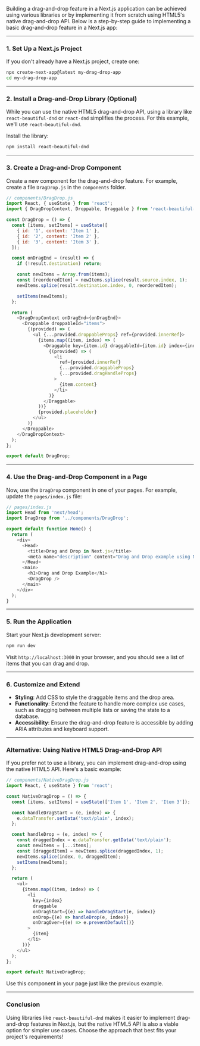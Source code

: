 Building a drag-and-drop feature in a Next.js application can be achieved using various libraries or by implementing it from scratch using HTML5's native drag-and-drop API. Below is a step-by-step guide to implementing a basic drag-and-drop feature in a Next.js app:

---

### 1. **Set Up a Next.js Project**
If you don't already have a Next.js project, create one:
```bash
npx create-next-app@latest my-drag-drop-app
cd my-drag-drop-app
```

---

### 2. **Install a Drag-and-Drop Library (Optional)**
While you can use the native HTML5 drag-and-drop API, using a library like `react-beautiful-dnd` or `react-dnd` simplifies the process. For this example, we'll use `react-beautiful-dnd`.

Install the library:
```bash
npm install react-beautiful-dnd
```

---

### 3. **Create a Drag-and-Drop Component**
Create a new component for the drag-and-drop feature. For example, create a file `DragDrop.js` in the `components` folder.

```javascript
// components/DragDrop.js
import React, { useState } from 'react';
import { DragDropContext, Droppable, Draggable } from 'react-beautiful-dnd';

const DragDrop = () => {
  const [items, setItems] = useState([
    { id: '1', content: 'Item 1' },
    { id: '2', content: 'Item 2' },
    { id: '3', content: 'Item 3' },
  ]);

  const onDragEnd = (result) => {
    if (!result.destination) return;

    const newItems = Array.from(items);
    const [reorderedItem] = newItems.splice(result.source.index, 1);
    newItems.splice(result.destination.index, 0, reorderedItem);

    setItems(newItems);
  };

  return (
    <DragDropContext onDragEnd={onDragEnd}>
      <Droppable droppableId="items">
        {(provided) => (
          <ul {...provided.droppableProps} ref={provided.innerRef}>
            {items.map((item, index) => (
              <Draggable key={item.id} draggableId={item.id} index={index}>
                {(provided) => (
                  <li
                    ref={provided.innerRef}
                    {...provided.draggableProps}
                    {...provided.dragHandleProps}
                  >
                    {item.content}
                  </li>
                )}
              </Draggable>
            ))}
            {provided.placeholder}
          </ul>
        )}
      </Droppable>
    </DragDropContext>
  );
};

export default DragDrop;
```

---

### 4. **Use the Drag-and-Drop Component in a Page**
Now, use the `DragDrop` component in one of your pages. For example, update the `pages/index.js` file:

```javascript
// pages/index.js
import Head from 'next/head';
import DragDrop from '../components/DragDrop';

export default function Home() {
  return (
    <div>
      <Head>
        <title>Drag and Drop in Next.js</title>
        <meta name="description" content="Drag and Drop example using Next.js" />
      </Head>
      <main>
        <h1>Drag and Drop Example</h1>
        <DragDrop />
      </main>
    </div>
  );
}
```

---

### 5. **Run the Application**
Start your Next.js development server:
```bash
npm run dev
```

Visit `http://localhost:3000` in your browser, and you should see a list of items that you can drag and drop.

---

### 6. **Customize and Extend**
- **Styling**: Add CSS to style the draggable items and the drop area.
- **Functionality**: Extend the feature to handle more complex use cases, such as dragging between multiple lists or saving the state to a database.
- **Accessibility**: Ensure the drag-and-drop feature is accessible by adding ARIA attributes and keyboard support.

---

### Alternative: Using Native HTML5 Drag-and-Drop API
If you prefer not to use a library, you can implement drag-and-drop using the native HTML5 API. Here's a basic example:

```javascript
// components/NativeDragDrop.js
import React, { useState } from 'react';

const NativeDragDrop = () => {
  const [items, setItems] = useState(['Item 1', 'Item 2', 'Item 3']);

  const handleDragStart = (e, index) => {
    e.dataTransfer.setData('text/plain', index);
  };

  const handleDrop = (e, index) => {
    const draggedIndex = e.dataTransfer.getData('text/plain');
    const newItems = [...items];
    const [draggedItem] = newItems.splice(draggedIndex, 1);
    newItems.splice(index, 0, draggedItem);
    setItems(newItems);
  };

  return (
    <ul>
      {items.map((item, index) => (
        <li
          key={index}
          draggable
          onDragStart={(e) => handleDragStart(e, index)}
          onDrop={(e) => handleDrop(e, index)}
          onDragOver={(e) => e.preventDefault()}
        >
          {item}
        </li>
      ))}
    </ul>
  );
};

export default NativeDragDrop;
```

Use this component in your page just like the previous example.

---

### Conclusion
Using libraries like `react-beautiful-dnd` makes it easier to implement drag-and-drop features in Next.js, but the native HTML5 API is also a viable option for simpler use cases. Choose the approach that best fits your project's requirements!